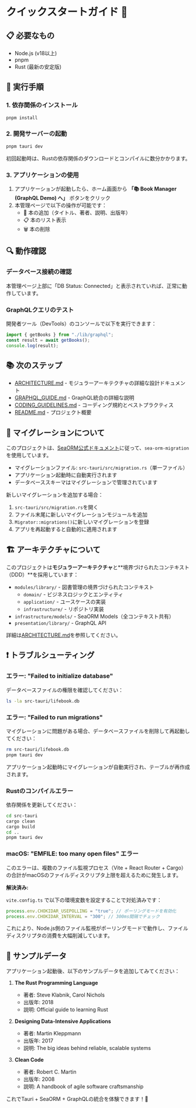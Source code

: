 # クイックスタートガイド 🚀

## 📋 必要なもの

- Node.js (v18以上)
- pnpm
- Rust (最新の安定版)

## 🏃 実行手順

### 1. 依存関係のインストール

```bash
pnpm install
```

### 2. 開発サーバーの起動

```bash
pnpm tauri dev
```

初回起動時は、Rustの依存関係のダウンロードとコンパイルに数分かかります。

### 3. アプリケーションの使用

1. アプリケーションが起動したら、ホーム画面から **「📚 Book Manager (GraphQL Demo) へ」** ボタンをクリック
2. 本管理ページで以下の操作が可能です：
   - 📖 本の追加（タイトル、著者、説明、出版年）
   - 📋 本のリスト表示
   - 🗑️ 本の削除

## 🔍 動作確認

### データベース接続の確認

本管理ページ上部に「DB Status: Connected」と表示されていれば、正常に動作しています。

### GraphQLクエリのテスト

開発者ツール（DevTools）のコンソールで以下を実行できます：

```javascript
import { getBooks } from "./lib/graphql";
const result = await getBooks();
console.log(result);
```

## 📚 次のステップ

- [ARCHITECTURE.md](./ARCHITECTURE.md) - モジュラーアーキテクチャの詳細な設計ドキュメント
- [GRAPHQL_GUIDE.md](./GRAPHQL_GUIDE.md) - GraphQL統合の詳細な説明
- [CODING_GUIDELINES.md](./CODING_GUIDELINES.md) - コーディング規約とベストプラクティス
- [README.md](./README.md) - プロジェクト概要

## 🔄 マイグレーションについて

このプロジェクトは、[SeaORM公式ドキュメント](https://www.sea-ql.org/SeaORM/docs/migration/setting-up-migration/)に従って、`sea-orm-migration`を使用しています。

- マイグレーションファイル: `src-tauri/src/migration.rs`（単一ファイル）
- アプリケーション起動時に自動実行されます
- データベーススキーマはマイグレーションで管理されています

新しいマイグレーションを追加する場合：

1. `src-tauri/src/migration.rs`を開く
2. ファイル末尾に新しいマイグレーションモジュールを追加
3. `Migrator::migrations()`に新しいマイグレーションを登録
4. アプリを再起動すると自動的に適用されます

## 🏗️ アーキテクチャについて

このプロジェクトは**モジュラーアーキテクチャ**と**境界づけられたコンテキスト（DDD）**を採用しています：

- `modules/library/` - 図書管理の境界づけられたコンテキスト
  - `domain/` - ビジネスロジックとエンティティ
  - `application/` - ユースケースの実装
  - `infrastructure/` - リポジトリ実装
- `infrastructure/models/` - SeaORM Models（全コンテキスト共有）
- `presentation/library/` - GraphQL API

詳細は[ARCHITECTURE.md](./ARCHITECTURE.md)を参照してください。

## ❗ トラブルシューティング

### エラー: "Failed to initialize database"

データベースファイルの権限を確認してください：

```bash
ls -la src-tauri/lifebook.db
```

### エラー: "Failed to run migrations"

マイグレーションに問題がある場合、データベースファイルを削除して再起動してください：

```bash
rm src-tauri/lifebook.db
pnpm tauri dev
```

アプリケーション起動時にマイグレーションが自動実行され、テーブルが再作成されます。

### Rustのコンパイルエラー

依存関係を更新してください：

```bash
cd src-tauri
cargo clean
cargo build
cd ..
pnpm tauri dev
```

### macOS: "EMFILE: too many open files" エラー

このエラーは、複数のファイル監視プロセス（Vite + React Router + Cargo）の合計がmacOSのファイルディスクリプタ上限を超えるために発生します。

**解決済み:**

`vite.config.ts` で以下の環境変数を設定することで対処済みです：

```typescript
process.env.CHOKIDAR_USEPOLLING = "true"; // ポーリングモードを有効化
process.env.CHOKIDAR_INTERVAL = "300"; // 300ms間隔でチェック
```

これにより、Node.js側のファイル監視がポーリングモードで動作し、ファイルディスクリプタの消費を大幅削減しています。

## 🎯 サンプルデータ

アプリケーション起動後、以下のサンプルデータを追加してみてください：

1. **The Rust Programming Language**
   - 著者: Steve Klabnik, Carol Nichols
   - 出版年: 2018
   - 説明: Official guide to learning Rust

2. **Designing Data-Intensive Applications**
   - 著者: Martin Kleppmann
   - 出版年: 2017
   - 説明: The big ideas behind reliable, scalable systems

3. **Clean Code**
   - 著者: Robert C. Martin
   - 出版年: 2008
   - 説明: A handbook of agile software craftsmanship

これでTauri + SeaORM + GraphQLの統合を体験できます！🎉

